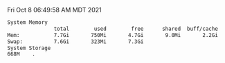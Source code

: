 Fri Oct  8 06:49:58 AM MDT 2021
```bash
System Memory
               total        used        free      shared  buff/cache   available
Mem:           7.7Gi       750Mi       4.7Gi       9.0Mi       2.2Gi       6.6Gi
Swap:          7.6Gi       323Mi       7.3Gi
System Storage
668M	.
```
```bash

